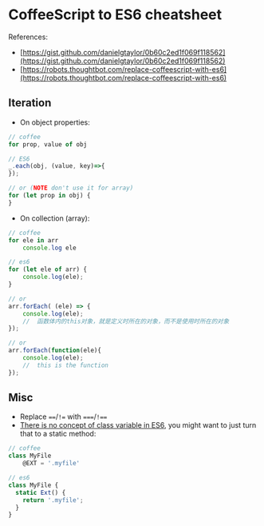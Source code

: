 # CoffeeScript to ES6 cheatsheet

References:

* [https://gist.github.com/danielgtaylor/0b60c2ed1f069f118562](https://gist.github.com/danielgtaylor/0b60c2ed1f069f118562)
* [https://robots.thoughtbot.com/replace-coffeescript-with-es6](https://robots.thoughtbot.com/replace-coffeescript-with-es6)

## Iteration

* On object properties:

```javascript
// coffee
for prop, value of obj

// ES6
_.each(obj, (value, key)=>{
});

// or (NOTE don't use it for array)
for (let prop in obj) {
}
```

* On collection \(array\):

```javascript
// coffee
for ele in arr
    console.log ele

// es6
for (let ele of arr) {
    console.log(ele);
}

// or
arr.forEach( (ele) => {
    console.log(ele);
    //  函数体内的this对象，就是定义时所在的对象，而不是使用时所在的对象
});

// or
arr.forEach(function(ele){
    console.log(ele);
    //  this is the function
});
```

## Misc

* Replace `==`/`!=` with `===`/`!==`
* [There is no concept of class variable in ES6](http://stackoverflow.com/questions/22528967/es6-class-variable-alternatives), you might want to just turn that to a static method:

```javascript
// coffee
class MyFile
    @EXT = '.myfile'

// es6
class MyFile {
  static Ext() {
    return '.myfile';
  }
}
```

